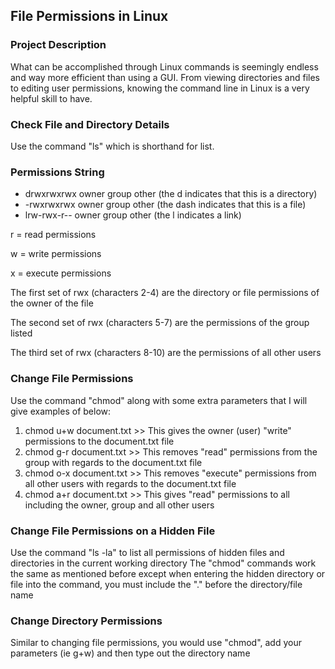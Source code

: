## File Permissions in Linux

### Project Description
What can be accomplished through Linux commands is seemingly endless and way more efficient than using a GUI. From viewing directories and files to editing user permissions, knowing the command line in Linux is a very helpful skill to have.

### Check File and Directory Details
Use the command "ls" which is shorthand for list.

### Permissions String
* drwxrwxrwx owner group other (the d indicates that this is a directory)
* -rwxrwxrwx owner group other (the dash indicates that this is a file)
* lrw-rwx-r-- owner group other  (the l indicates a link)

r = read permissions

w = write permissions

x = execute permissions

The first set of rwx (characters 2-4) are the directory or file permissions of the owner of the file

The second set of rwx (characters 5-7) are the permissions of the group listed

The third set of rwx (characters 8-10) are the permissions of all other users

### Change File Permissions
Use the command "chmod" along with some extra parameters that I will give examples of below:
1. chmod u+w document.txt >> This gives the owner (user) "write" permissions to the document.txt file
2. chmod g-r document.txt >> This removes "read" permissions from the group with regards to the document.txt file
3. chmod o-x document.txt >> This removes "execute" permissions from all other users with regards to the document.txt file
4. chmod a+r document.txt >> This gives "read" permissions to all including the owner, group and all other users

### Change File Permissions on a Hidden File
Use the command "ls -la" to list all permissions of hidden files and directories in the current working directory
The "chmod" commands work the same as mentioned before except when entering the hidden directory or file into the command, you must include the "." before the directory/file name

### Change Directory Permissions
Similar to changing file permissions, you would use "chmod", add your parameters (ie g+w) and then type out the directory name
